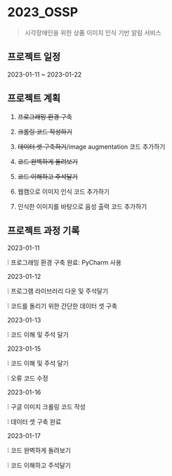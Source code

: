 # 2023_OSSP

> 시각장애인을 위한 상품 이미지 인식 기반 알림 서비스

## 프로젝트 일정

2023-01-11 ~ 2023-01-22

## 프로젝트 계획

1. ~~프로그래밍 환경 구축~~

2. ~~크롤링 코드 작성하기~~

3. ~~데이터 셋 구축하기~~/image augmentation 코드 추가하기

4. ~~코드 완벽하게 돌려보기~~

5. ~~코드 이해하고 주석달기~~

6. 웹캠으로 이미지 인식 코드 추가하기

7. 인식한 이미지를 바탕으로 음성 출력 코드 추가하기


## 프로젝트 과정 기록

2023-01-11

❕ 프로그래밍 환경 구축 완료: PyCharm 사용

2023-01-12

❕ 프로그램 라이브러리 다운 및 주석달기

❕ 코드를 돌리기 위한 간단한 데이터 셋 구축

2023-01-13

❕ 코드 이해 및 주석 달기

2023-01-15

❕ 코드 이해 및 주석 달기

❕ 오류 코드 수정

2023-01-16

❕ 구글 이미지 크롤링 코드 작성

❕ 데이터 셋 구축 완료

2023-01-17

❕ 코드 완벽하게 돌려보기

❕ 코드 이해하고 주석달기


